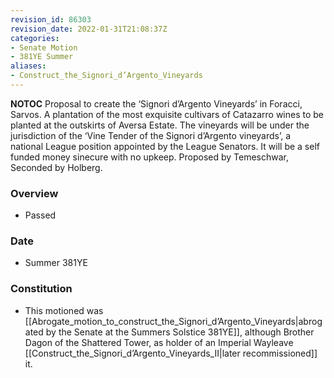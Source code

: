 ```yaml
---
revision_id: 86303
revision_date: 2022-01-31T21:08:37Z
categories:
- Senate Motion
- 381YE Summer
aliases:
- Construct_the_Signori_d’Argento_Vineyards
---
```



__NOTOC__
Proposal to create the ‘Signori d’Argento Vineyards’ in Foracci, Sarvos. A plantation of the most exquisite cultivars of Catazarro wines to be planted at the outskirts of Aversa Estate. The vineyards will be under the jurisdiction of the ‘Vine Tender of the Signori d’Argento vineyards’, a national League position appointed by the League Senators. It will be a self funded money sinecure with no upkeep.
Proposed by Temeschwar, Seconded by Holberg. 

### Overview
* Passed

### Date
* Summer 381YE

### Constitution
* This motioned was [[Abrogate_motion_to_construct_the_Signori_d’Argento_Vineyards|abrogated by the Senate at the Summers Solstice 381YE]], although Brother Dagon of the Shattered Tower, as holder of an Imperial Wayleave [[Construct_the_Signori_d’Argento_Vineyards_II|later recommissioned]] it.

